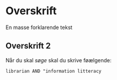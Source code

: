 # Overskrift

En masse forklarende tekst

## Overskrift 2

Når du skal _søge_ skal du skrive føælgende: 

`librarian AND "information litteracy`
